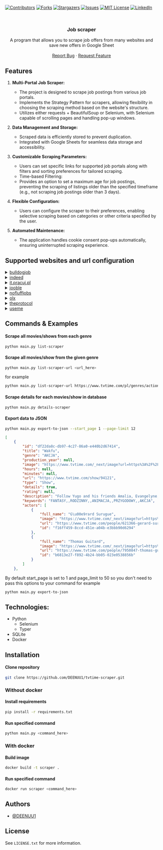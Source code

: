 [![Contributors][contributors-shield]][contributors-url]
[![Forks][forks-shield]][forks-url]
[![Stargazers][stars-shield]][stars-url]
[![Issues][issues-shield]][issues-url]
[![MIT License][license-shield]][license-url]
[![LinkedIn][linkedin-shield]][linkedin-url]



<br />
<div align="center">
  <h3 align="center">Job scraper</h3>

  <p align="center">
    A program that allows you to scrape job offers from many websites and save new offers in Google Sheet
    <br />
    <br />
    <a href="https://github.com/DEENUU1/tvtime-scraper/issues">Report Bug</a>
    ·
    <a href="https://github.com/DEENUU1/tvtime-scraper/issues">Request Feature</a>
  </p>
</div>

## Features

1. **Multi-Portal Job Scraper:**
   - The project is designed to scrape job postings from various job portals.
   - Implements the Strategy Pattern for scrapers, allowing flexibility in choosing the scraping method based on the website's structure.
   - Utilizes either requests + BeautifulSoup or Selenium, with Selenium capable of scrolling pages and handling pop-up windows.

2. **Data Management and Storage:**
   - Scraped data is efficiently stored to prevent duplication.
   - Integrated with Google Sheets for seamless data storage and accessibility.

3. **Customizable Scraping Parameters:**
   - Users can set specific links for supported job portals along with filters and sorting preferences for tailored scraping.
   - Time-based Filtering:
   - Provides an option to set a maximum age for job postings, preventing the scraping of listings older than the specified timeframe (e.g., not scraping job postings older than 3 days).

4. **Flexible Configuration:**
   - Users can configure the scraper to their preferences, enabling selective scraping based on categories or other criteria specified by the user.

5. **Automated Maintenance:**
   - The application handles cookie consent pop-ups automatically, ensuring uninterrupted scraping experience.

## Supported websites and url configuration
<details>
<summary><a href="https://bulldogjob.pl/">bulldogjob</a></summary>
```
CODE!
```
</details>

<details>
<summary><a href="https://pl.indeed.com/?from=gnav-jobsearch--indeedmobile">indeed</a></summary>
```
CODE!
```
</details>
<details>
<summary><a href="https://it.pracuj.pl/praca">it.pracuj.pl</a></summary>
```
CODE!
```
</details>
<details>
<summary><a href="https://pl.jooble.org/SearchResult">jooble</a></summary>
```
CODE!
```
</details>
<details>
<summary><a href="https://nofluffjobs.com/pl">nofluffjobs</a></summary>
```
CODE!
```
</details>
<details>
<summary><a href="https://www.olx.pl/praca/">olx</a></summary>
```
CODE!
```
</details>
<details>
<summary><a href="https://theprotocol.it/filtry/java;t/trainee,assistant;p">theprotocol</a></summary>
```
CODE!
```
</details>
<details>
<summary><a href="https://useme.com/pl/jobs/category/programowanie-i-it,35/">useme</a></summary>
```
CODE!
```
</details>

## Commands & Examples

#### Scrape all movies/shows from each genre
```bash
python main.py list-scraper
```

#### Scrape all movies/show from the given genre
```bash
python main.py list-scraper-url <url_here>
```

for example
```bash
python main.py list-scraper-url https://www.tvtime.com/pl/genres/action
```

#### Scrape details for each movies/show in database
```bash
python main.py details-scraper
```

#### Export data to JSON
```bash
python main.py export-to-json --start_page 1 --page-limit 12
```
```json
[
    {
        "id": "df22da8c-db97-4c27-86a0-e440b2d67414",
        "title": "Wakfu",
        "genre": "AKCJA",
        "production_year": null,
        "image": "https://www.tvtime.com/_next/image?url=https%3A%2F%2Fartworks.thetvdb.com%2Fbanners%2Fv4%2Fseries%2F94121%2Fposters%2F65d88839b6802_t.jpg&w=750&q=75",
        "hours": null,
        "minutes": null,
        "url": "https://www.tvtime.com/show/94121",
        "type": "Show",
        "details": true,
        "rating": null,
        "description": "Follow Yugo and his friends Amalia, Evangelyne, Tristepin, Ruel and Az as they try to rescue the World of Twelve from destruction.",
        "keywords": "FANTASY,,RODZINNY,,ANIMACJA,,PRZYGODOWY,,AKCJA",
        "actors": [
            {
                "full_name": "G\u00e9rard Surugue",
                "image": "https://www.tvtime.com/_next/image?url=https%3A%2F%2Fartworks.thetvdb.com%2Fbanners%2Fv4%2Factor%2F621366%2Fphoto%2F65324fa2daf1c_t.jpg&w=256&q=75",
                "url": "https://www.tvtime.com/people/621366-gerard-surugue",
                "id": "f16ff459-8ccd-451e-a04b-e3bbb90d6294"
            },
            {
                "full_name": "Thomas Guitard",
                "image": "https://www.tvtime.com/_next/image?url=https%3A%2F%2Fartworks.thetvdb.com%2Fbanners%2Fv4%2Factor%2F7950847%2Fphoto%2F65c62c81bac17_t.jpg&w=256&q=75",
                "url": "https://www.tvtime.com/people/7950847-thomas-guitard",
                "id": "b6813e27-f892-4b24-bb05-023e0538856b"
            }
        ]
    },
```


By default start_page is set to 1 and page_limit to 50 so you don't need to pass this options to your command
for example
```bash
python main.py export-to-json
```


## Technologies:
- Python
  - Selenium
  - Typer
- SQLite
- Docker 


## Installation

#### Clone repository
```bash
git clone https://github.com/DEENUU1/tvtime-scraper.git
```

### Without docker
#### Install requirements
```bash
pip install -r requirements.txt
```

#### Run specified command
```bash
python main.py <command_here>
```

### With docker
#### Build image
```bash
docker build -t scraper .
```

#### Run specified command
```bash
docker run scraper <command_here>
```


## Authors

- [@DEENUU1](https://www.github.com/DEENUU1)

<!-- LICENSE -->

## License

See `LICENSE.txt` for more information.


<!-- MARKDOWN LINKS & IMAGES -->
<!-- https://www.markdownguide.org/basic-syntax/#reference-style-links -->

[contributors-shield]: https://img.shields.io/github/contributors/DEENUU1/job-scraper.svg?style=for-the-badge

[contributors-url]: https://github.com/DEENUU1/job-scraper/graphs/contributors

[forks-shield]: https://img.shields.io/github/forks/DEENUU1/job-scraper.svg?style=for-the-badge

[forks-url]: https://github.com/DEENUU1/job-scraper/network/members

[stars-shield]: https://img.shields.io/github/stars/DEENUU1/job-scraper.svg?style=for-the-badge

[stars-url]: https://github.com/DEENUU1/job-scraper/stargazers

[issues-shield]: https://img.shields.io/github/issues/DEENUU1/job-scraper.svg?style=for-the-badge

[issues-url]: https://github.com/DEENUU1/job-scraper/issues

[license-shield]: https://img.shields.io/github/license/DEENUU1/job-scraper.svg?style=for-the-badge

[license-url]: https://github.com/DEENUU1/job-scraper/blob/master/LICENSE.txt

[linkedin-shield]: https://img.shields.io/badge/-LinkedIn-black.svg?style=for-the-badge&logo=linkedin&colorB=555

[linkedin-url]: https://linkedin.com/in/kacper-wlodarczyk

[basic]: https://github.com/DEENUU1/job-scraper/blob/main/assets/v1_2/basic.gif?raw=true

[full]: https://github.com/DEENUU1/job-scraper/blob/main/assets/v1_2/full.gif?raw=true

[search]: https://github.com/DEENUU1/job-scraper/blob/main/assets/v1_2/search.gif?raw=true

